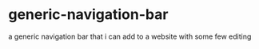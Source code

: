 # generic-navigation-bar
a generic navigation bar that i can add to a website with some few editing
<!DOCTYPE html>
<html lang="en">
<head>
    <meta charset="UTF-8">
    <meta name="viewport" content="width=device-width, initial-scale=1.0">
    <title>Responsive Navigation Bar</title>
    <style>
        :root {
            --primary-color: #2c3e50;
            --text-color: #ecf0f1;
            --hover-color: #3498db;
        }

        * {
            margin: 0;
            padding: 0;
            box-sizing: border-box;
        }

        body {
            font-family: 'Segoe UI', Tahoma, Geneva, Verdana, sans-serif;
        }

        .nav-container {
            background-color: var(--primary-color);
            padding: 1rem;
            position: relative;
        }

        .navbar {
            max-width: 1200px;
            margin: 0 auto;
            display: flex;
            justify-content: space-between;
            align-items: center;
        }

        .logo {
            color: var(--text-color);
            font-size: 1.5rem;
            font-weight: bold;
            text-decoration: none;
        }

        .nav-menu {
            display: flex;
            list-style: none;
            gap: 2rem;
        }

        .nav-link {
            color: var(--text-color);
            text-decoration: none;
            font-size: 1.1rem;
            transition: color 0.3s ease;
        }

        .nav-link:hover {
            color: var(--hover-color);
        }

        .hamburger {
            display: none;
            cursor: pointer;
            background: none;
            border: none;
            padding: 0.5rem;
        }

        .hamburger span {
            display: block;
            width: 25px;
            height: 3px;
            background-color: var(--text-color);
            margin: 5px 0;
            transition: all 0.3s ease;
        }

        @media (max-width: 768px) {
            .hamburger {
                display: block;
            }

            .nav-menu {
                display: none;
                width: 100%;
                position: absolute;
                top: 100%;
                left: 0;
                background-color: var(--primary-color);
                flex-direction: column;
                padding: 1rem;
                gap: 1rem;
            }

            .nav-menu.active {
                display: flex;
            }

            .nav-link {
                padding: 0.5rem 1rem;
                display: block;
            }
        }
    </style>
</head>
<body>
    <nav class="nav-container">
        <div class="navbar">
            <a href="#" class="logo">Brand Logo</a>
            <button class="hamburger" onclick="toggleMenu()">
                <span></span>
                <span></span>
                <span></span>
            </button>
            <ul class="nav-menu">
                <li><a href="#" class="nav-link">Home</a></li>
                <li><a href="#" class="nav-link">About</a></li>
                <li><a href="#" class="nav-link">Services</a></li>
                <li><a href="#" class="nav-link">Contact</a></li>
            </ul>
        </div>
    </nav>

    <script>
        function toggleMenu() {
            const navMenu = document.querySelector('.nav-menu');
            navMenu.classList.toggle('active');
        }
    </script>
</body>
</html>
